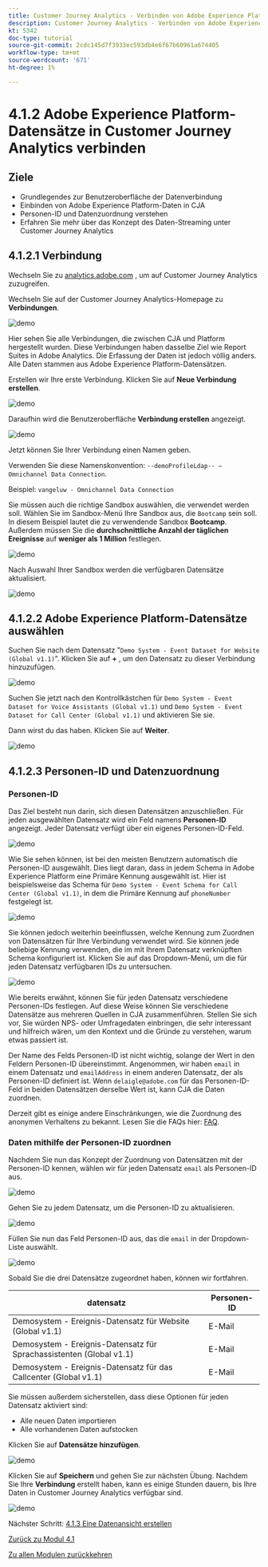 ```yaml
---
title: Customer Journey Analytics - Verbinden von Adobe Experience Platform-Datensätzen mit Customer Journey Analytics
description: Customer Journey Analytics - Verbinden von Adobe Experience Platform-Datensätzen mit Customer Journey Analytics
kt: 5342
doc-type: tutorial
source-git-commit: 2cdc145d7f3933ec593db4e6f67b60961a674405
workflow-type: tm+mt
source-wordcount: '671'
ht-degree: 1%

---
```


# 4.1.2 Adobe Experience Platform-Datensätze in Customer Journey Analytics verbinden

## Ziele

- Grundlegendes zur Benutzeroberfläche der Datenverbindung
- Einbinden von Adobe Experience Platform-Daten in CJA
- Personen-ID und Datenzuordnung verstehen
- Erfahren Sie mehr über das Konzept des Daten-Streaming unter Customer Journey Analytics

## 4.1.2.1 Verbindung

Wechseln Sie zu [analytics.adobe.com](https://analytics.adobe.com) , um auf Customer Journey Analytics zuzugreifen.

Wechseln Sie auf der Customer Journey Analytics-Homepage zu **Verbindungen**.

![demo](./images/cja2.png)

Hier sehen Sie alle Verbindungen, die zwischen CJA und Platform hergestellt wurden. Diese Verbindungen haben dasselbe Ziel wie Report Suites in Adobe Analytics. Die Erfassung der Daten ist jedoch völlig anders. Alle Daten stammen aus Adobe Experience Platform-Datensätzen.

Erstellen wir Ihre erste Verbindung. Klicken Sie auf **Neue Verbindung erstellen**.

![demo](./images/cja4.png)

Daraufhin wird die Benutzeroberfläche **Verbindung erstellen** angezeigt.

![demo](./images/cja5.png)

Jetzt können Sie Ihrer Verbindung einen Namen geben.

Verwenden Sie diese Namenskonvention: `--demoProfileLdap-- – Omnichannel Data Connection`.

Beispiel: `vangeluw - Omnichannel Data Connection`

Sie müssen auch die richtige Sandbox auswählen, die verwendet werden soll. Wählen Sie im Sandbox-Menü Ihre Sandbox aus, die `Bootcamp` sein soll. In diesem Beispiel lautet die zu verwendende Sandbox **Bootcamp**. Außerdem müssen Sie die **durchschnittliche Anzahl der täglichen Ereignisse** auf **weniger als 1 Million** festlegen.

![demo](./images/cjasb.png)

Nach Auswahl Ihrer Sandbox werden die verfügbaren Datensätze aktualisiert.

![demo](./images/cjasb1.png)

## 4.1.2.2 Adobe Experience Platform-Datensätze auswählen

Suchen Sie nach dem Datensatz &quot;`Demo System - Event Dataset for Website (Global v1.1)`&quot;. Klicken Sie auf **+** , um den Datensatz zu dieser Verbindung hinzuzufügen.

![demo](./images/cja7.png)

Suchen Sie jetzt nach den Kontrollkästchen für `Demo System - Event Dataset for Voice Assistants (Global v1.1)` und `Demo System - Event Dataset for Call Center (Global v1.1)` und aktivieren Sie sie.

Dann wirst du das haben. Klicken Sie auf **Weiter**.

![demo](./images/cja9.png)

## 4.1.2.3 Personen-ID und Datenzuordnung

### Personen-ID

Das Ziel besteht nun darin, sich diesen Datensätzen anzuschließen. Für jeden ausgewählten Datensatz wird ein Feld namens **Personen-ID** angezeigt. Jeder Datensatz verfügt über ein eigenes Personen-ID-Feld.

![demo](./images/cja11.png)

Wie Sie sehen können, ist bei den meisten Benutzern automatisch die Personen-ID ausgewählt. Dies liegt daran, dass in jedem Schema in Adobe Experience Platform eine Primäre Kennung ausgewählt ist. Hier ist beispielsweise das Schema für `Demo System - Event Schema for Call Center (Global v1.1)`, in dem die Primäre Kennung auf `phoneNumber` festgelegt ist.

![demo](./images/cja13.png)

Sie können jedoch weiterhin beeinflussen, welche Kennung zum Zuordnen von Datensätzen für Ihre Verbindung verwendet wird. Sie können jede beliebige Kennung verwenden, die im mit Ihrem Datensatz verknüpften Schema konfiguriert ist. Klicken Sie auf das Dropdown-Menü, um die für jeden Datensatz verfügbaren IDs zu untersuchen.

![demo](./images/cja14.png)

Wie bereits erwähnt, können Sie für jeden Datensatz verschiedene Personen-IDs festlegen. Auf diese Weise können Sie verschiedene Datensätze aus mehreren Quellen in CJA zusammenführen. Stellen Sie sich vor, Sie würden NPS- oder Umfragedaten einbringen, die sehr interessant und hilfreich wären, um den Kontext und die Gründe zu verstehen, warum etwas passiert ist.

Der Name des Felds Personen-ID ist nicht wichtig, solange der Wert in den Feldern Personen-ID übereinstimmt. Angenommen, wir haben `email` in einem Datensatz und `emailAddress` in einem anderen Datensatz, der als Personen-ID definiert ist. Wenn `delaigle@adobe.com` für das Personen-ID-Feld in beiden Datensätzen derselbe Wert ist, kann CJA die Daten zuordnen.

Derzeit gibt es einige andere Einschränkungen, wie die Zuordnung des anonymen Verhaltens zu bekannt. Lesen Sie die FAQs hier: [FAQ](https://experienceleague.adobe.com/docs/analytics-platform/using/cja-overview/cja-faq.html).

### Daten mithilfe der Personen-ID zuordnen

Nachdem Sie nun das Konzept der Zuordnung von Datensätzen mit der Personen-ID kennen, wählen wir für jeden Datensatz `email` als Personen-ID aus.

![demo](./images/cja15.png)

Gehen Sie zu jedem Datensatz, um die Personen-ID zu aktualisieren.

![demo](./images/cja12a.png)

Füllen Sie nun das Feld Personen-ID aus, das die `email` in der Dropdown-Liste auswählt.

![demo](./images/cja17.png)

Sobald Sie die drei Datensätze zugeordnet haben, können wir fortfahren.

| datensatz | Personen-ID |
| ----------------- |-------------| 
| Demosystem - Ereignis-Datensatz für Website (Global v1.1) | E-Mail |
| Demosystem - Ereignis-Datensatz für Sprachassistenten (Global v1.1) | E-Mail |
| Demosystem - Ereignis-Datensatz für das Callcenter (Global v1.1) | E-Mail |

Sie müssen außerdem sicherstellen, dass diese Optionen für jeden Datensatz aktiviert sind:

- Alle neuen Daten importieren
- Alle vorhandenen Daten aufstocken

Klicken Sie auf **Datensätze hinzufügen**.

![demo](./images/cja16.png)

Klicken Sie auf **Speichern** und gehen Sie zur nächsten Übung.
Nachdem Sie Ihre **Verbindung** erstellt haben, kann es einige Stunden dauern, bis Ihre Daten in Customer Journey Analytics verfügbar sind.

![demo](./images/cja20.png)

Nächster Schritt: [4.1.3 Eine Datenansicht erstellen](./ex3.md)

[Zurück zu Modul 4.1](./customer-journey-analytics-build-a-dashboard.md)

[Zu allen Modulen zurückkehren](./../../../overview.md)
